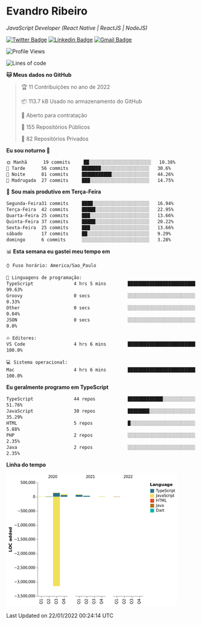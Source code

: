 # Evandro **Ribeiro**

*JavaScript Developer (React Native | ReactJS | NodeJS)*

[![Twitter Badge](https://img.shields.io/badge/-@ribeiroevandro-201B2D?style=flat-square&labelColor=201B2D&logo=twitter&logoColor=white&link=https://twitter.com/ribeiroevandro)](https://twitter.com/ribeiroevandro) 
[![Linkedin Badge](https://img.shields.io/badge/-Evandro%20Ribeiro-201B2D?style=flat-square&logo=Linkedin&logoColor=white&link=https://www.linkedin.com/in/ribeiroevandro)](https://www.linkedin.com/in/ribeiroevandro) 
[![Gmail Badge](https://img.shields.io/badge/-oi@ribeiroevandro.com.br-201B2D?style=flat-square&logo=Gmail&logoColor=white&link=mailto:oi@ribeiroevandro.com.br)](mailto:oi@ribeiroevandro.com.br)


<!--START_SECTION:waka-->
![Profile Views](http://img.shields.io/badge/Visualizac%C3%B5es%20do%20perfil-0-blue)

![Lines of code](https://img.shields.io/badge/Desde%20o%20Hello%20World%20eu%20escrevi--3%20Million%20linhas%20de%20c%C3%B3digo-blue)

**🐱 Meus dados no GitHub** 

> 🏆 11 Contribuições no ano de 2022
 > 
> 📦 113.7 kB Usado no armazenamento do GitHub 
 > 
> 💼 Aberto para contratação
 > 
> 📜 155 Repositórios Públicos 
 > 
> 🔑 82 Repositórios Privados  
 > 
**Eu sou noturno 🦉** 

```text
🌞 Manhã      19 commits     ██░░░░░░░░░░░░░░░░░░░░░░░   10.38% 
🌆 Tarde      56 commits     ███████░░░░░░░░░░░░░░░░░░   30.6% 
🌃 Noite      81 commits     ███████████░░░░░░░░░░░░░░   44.26% 
🌙 Madrugada  27 commits     ███░░░░░░░░░░░░░░░░░░░░░░   14.75%

```
📅 **Sou mais produtivo em Terça-Feira** 

```text
Segunda-Feira31 commits     ████░░░░░░░░░░░░░░░░░░░░░   16.94% 
Terça-Feira  42 commits     █████░░░░░░░░░░░░░░░░░░░░   22.95% 
Quarta-Feira 25 commits     ███░░░░░░░░░░░░░░░░░░░░░░   13.66% 
Quinta-Feira 37 commits     █████░░░░░░░░░░░░░░░░░░░░   20.22% 
Sexta-Feira  25 commits     ███░░░░░░░░░░░░░░░░░░░░░░   13.66% 
sábado       17 commits     ██░░░░░░░░░░░░░░░░░░░░░░░   9.29% 
domingo      6 commits      ░░░░░░░░░░░░░░░░░░░░░░░░░   3.28%

```


📊 **Esta semana eu gastei meu tempo em** 

```text
⌚︎ Fuso horário: America/Sao_Paulo

💬 Linguagens de programação: 
TypeScript               4 hrs 5 mins        █████████████████████████   99.63% 
Groovy                   0 secs              ░░░░░░░░░░░░░░░░░░░░░░░░░   0.33% 
Other                    0 secs              ░░░░░░░░░░░░░░░░░░░░░░░░░   0.04% 
JSON                     0 secs              ░░░░░░░░░░░░░░░░░░░░░░░░░   0.0%

🔥 Editores: 
VS Code                  4 hrs 6 mins        █████████████████████████   100.0%

💻 Sistema operacional: 
Mac                      4 hrs 6 mins        █████████████████████████   100.0%

```

**Eu geralmente programo em TypeScript** 

```text
TypeScript               44 repos            █████████████░░░░░░░░░░░░   51.76% 
JavaScript               30 repos            ████████░░░░░░░░░░░░░░░░░   35.29% 
HTML                     5 repos             █░░░░░░░░░░░░░░░░░░░░░░░░   5.88% 
PHP                      2 repos             ░░░░░░░░░░░░░░░░░░░░░░░░░   2.35% 
Java                     2 repos             ░░░░░░░░░░░░░░░░░░░░░░░░░   2.35%

```


**Linha do tempo**

![Chart not found](https://raw.githubusercontent.com/ribeiroevandro/ribeiroevandro/master/charts/bar_graph.png) 


 Last Updated on 22/01/2022 00:24:14 UTC
<!--END_SECTION:waka-->
